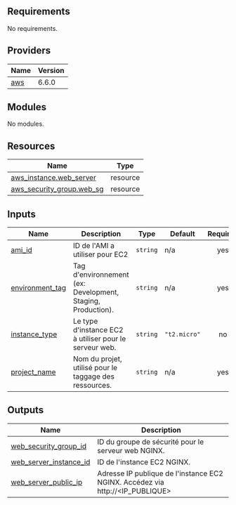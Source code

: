 ## Requirements

No requirements.

## Providers

| Name | Version |
|------|---------|
| <a name="provider_aws"></a> [aws](#provider\_aws) | 6.6.0 |

## Modules

No modules.

## Resources

| Name | Type |
|------|------|
| [aws_instance.web_server](https://registry.terraform.io/providers/hashicorp/aws/latest/docs/resources/instance) | resource |
| [aws_security_group.web_sg](https://registry.terraform.io/providers/hashicorp/aws/latest/docs/resources/security_group) | resource |

## Inputs

| Name | Description | Type | Default | Required |
|------|-------------|------|---------|:--------:|
| <a name="input_ami_id"></a> [ami\_id](#input\_ami\_id) | ID de l'AMI a utiliser pour EC2 | `string` | n/a | yes |
| <a name="input_environment_tag"></a> [environment\_tag](#input\_environment\_tag) | Tag d'environnement (ex: Development, Staging, Production). | `string` | n/a | yes |
| <a name="input_instance_type"></a> [instance\_type](#input\_instance\_type) | Le type d'instance EC2 à utiliser pour le serveur web. | `string` | `"t2.micro"` | no |
| <a name="input_project_name"></a> [project\_name](#input\_project\_name) | Nom du projet, utilisé pour le taggage des ressources. | `string` | n/a | yes |

## Outputs

| Name | Description |
|------|-------------|
| <a name="output_web_security_group_id"></a> [web\_security\_group\_id](#output\_web\_security\_group\_id) | ID du groupe de sécurité pour le serveur web NGINX. |
| <a name="output_web_server_instance_id"></a> [web\_server\_instance\_id](#output\_web\_server\_instance\_id) | ID de l'instance EC2 NGINX. |
| <a name="output_web_server_public_ip"></a> [web\_server\_public\_ip](#output\_web\_server\_public\_ip) | Adresse IP publique de l'instance EC2 NGINX. Accédez via http://<IP\_PUBLIQUE> |
